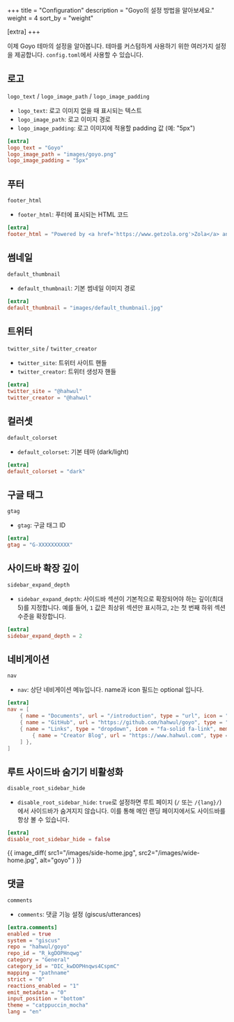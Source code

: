 +++
title = "Configuration"
description = "Goyo의 설정 방법을 알아보세요."
weight = 4
sort_by = "weight"

[extra]
+++

이제 Goyo 테마의 설정을 알아봅니다. 테마를 커스텀하게 사용하기 위한 여러가지 설정을 제공합니다. `config.toml`에서 사용할 수 있습니다.

## 로고
`logo_text` / `logo_image_path` / `logo_image_padding`

- `logo_text`: 로고 이미지 없을 때 표시되는 텍스트
- `logo_image_path`: 로고 이미지 경로
- `logo_image_padding`: 로고 이미지에 적용할 padding 값 (예: "5px")

```toml
[extra]
logo_text = "Goyo"
logo_image_path = "images/goyo.png"
logo_image_padding = "5px"
```

## 푸터
`footer_html`

- `footer_html`: 푸터에 표시되는 HTML 코드

```toml
[extra]
footer_html = "Powered by <a href='https://www.getzola.org'>Zola</a> and <a href='https://github.com/hahwul/goyo'>Goyo</a>"
```

## 썸네일
`default_thumbnail`

- `default_thumbnail`: 기본 썸네일 이미지 경로

```toml
[extra]
default_thumbnail = "images/default_thumbnail.jpg"
```

## 트위터
`twitter_site` / `twitter_creator`

- `twitter_site`: 트위터 사이트 핸들
- `twitter_creator`: 트위터 생성자 핸들

```toml
[extra]
twitter_site = "@hahwul"
twitter_creator = "@hahwul"
```

## 컬러셋
`default_colorset`

- `default_colorset`: 기본 테마 (dark/light)

```toml
[extra]
default_colorset = "dark"
```

## 구글 태그
`gtag`

- `gtag`: 구글 태그 ID

```toml
[extra]
gtag = "G-XXXXXXXXXX"
```

## 사이드바 확장 깊이
`sidebar_expand_depth`

- `sidebar_expand_depth`: 사이드바 섹션이 기본적으로 확장되어야 하는 깊이(최대 5)를 지정합니다. 예를 들어, `1` 값은 최상위 섹션만 표시하고, `2`는 첫 번째 하위 섹션 수준을 확장합니다.

```toml
[extra]
sidebar_expand_depth = 2
```

## 네비게이션
`nav`

- `nav`: 상단 네비게이션 메뉴입니다. name과 icon 필드는 optional 입니다.

```toml
[extra]
nav = [
    { name = "Documents", url = "/introduction", type = "url", icon = "fa-solid fa-book" },
    { name = "GitHub", url = "https://github.com/hahwul/goyo", type = "url", icon = "fa-brands fa-github" },
    { name = "Links", type = "dropdown", icon = "fa-solid fa-link", members = [
        { name = "Creator Blog", url = "https://www.hahwul.com", type = "url", icon = "fa-solid fa-fire-flame-curved" },
    ] },
]
```

## 루트 사이드바 숨기기 비활성화
`disable_root_sidebar_hide`

- `disable_root_sidebar_hide`: `true`로 설정하면 루트 페이지 (`/` 또는 `/{lang}/`)에서 사이드바가 숨겨지지 않습니다. 이를 통해 메인 랜딩 페이지에서도 사이드바를 항상 볼 수 있습니다.

```toml
[extra]
disable_root_sidebar_hide = false
```

{{ image_diff(
    src1="/images/side-home.jpg",
    src2="/images/wide-home.jpg",
    alt="goyo"
) }}

## 댓글
`comments`

- `comments`: 댓글 기능 설정 (giscus/utterances)

```toml
[extra.comments]
enabled = true
system = "giscus"
repo = "hahwul/goyo"
repo_id = "R_kgDOPHnqwg"
category = "General"
category_id = "DIC_kwDOPHnqws4CspmC"
mapping = "pathname"
strict = "0"
reactions_enabled = "1"
emit_metadata = "0"
input_position = "bottom"
theme = "catppuccin_mocha"
lang = "en"
```
